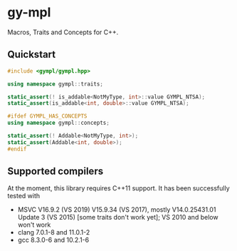 # gy-mpl

Macros, Traits and Concepts for C++.

## Quickstart

```c++
#include <gympl/gympl.hpp>

using namespace gympl::traits;

static_assert(! is_addable<NotMyType, int>::value GYMPL_NTSA);
static_assert(is_addable<int, double>::value GYMPL_NTSA);

#ifdef GYMPL_HAS_CONCEPTS
using namespace gympl::concepts;

static_assert(! Addable<NotMyType, int>);
static_assert(Addable<int, double>);
#endif
```

## Supported compilers

At the moment, this library requires C++11 support.
It has been successfully tested with
* MSVC V16.9.2 (VS 2019) V15.9.34 (VS 2017), mostly V14.0.25431.01 Update 3 (VS 2015) [some traits don't work yet]; VS 2010 and below won't work
* clang 7.0.1-8 and 11.0.1-2
* gcc 8.3.0-6 and 10.2.1-6
